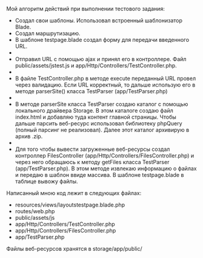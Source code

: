 <p>Мой алгоритм действий при выполнении тестового задания:</p>
<ul>
    <li>Создал свои шаблоны. Использовал встроенный шаблонизатор Blade.</li>
    <li>Создал маршрутизацию.</li>
    <li>В шаблоне testpage.blade создал форму для передачи введенного URL.<li>
    <li>Отправил URL с помощью ajax и принял его в контроллере. Файл public/assets/jstest.js и app/Http/Controllers/TestController.php.<li>
    <li>В файле TestController.php в методе execute переданный URL провел через валидацию. Если URL корректный, то дальше использую его в методе parserSite() класса TestParser (app/TestParser.php)<li>
    <li>В методе parserSite класса TestParser создаю каталог с помощью локального драйвера Storage. В этом каталоге создаю файл index.html и добавляю туда контент главной страницы. Чтобы дальше парсить веб-ресурс использовал библиотеку phpQuery (полный парсинг не реализовал). Далее этот каталог архивирую в архив .zip.<li>
    <li>Для того чтобы вывести загруженные веб-ресурсы создал контроллер FilesController (app/Http/Controllers/FilesController.php) и через него обращаюсь к методу getFiles класса TestParser (app/TestParser.php). В этом методе извлекаю информацию о файлах и передаю в шаблон ввиде массива. В шаблоне testpage.blade в таблице вывожу файлы.</li>
</ul>

<p>Написанный мною код лежит в следующих файлах:</p>
<ul>
    <li>resources/views/layoutstestpage.blade.php</li>
    <li>routes/web.php</li>
    <li>public/assets/js</li>
    <li>app/Http/Controllers/TestController.php</li>
    <li>app/Http/Controllers/FilesController.php</li>
    <li>app/TestParser.php</li>
</ul>

<p>Файлы веб-ресурсов хранятся в storage/app/public/ </p>

